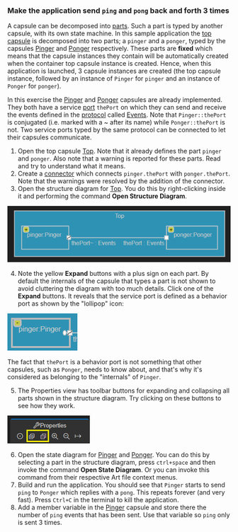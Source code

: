 ### Make the application send `ping` and `pong` back and forth 3 times

A capsule can be decomposed into [parts](https://secure-dev-ops.github.io/code-realtime/art-lang/#part). Such a part is typed by another capsule, with its own state machine. In this sample application the <a class="open-file-link" href="PingPong.art">top capsule</a> is decomposed into two parts; a `pinger` and a `ponger`, typed by the capsules <a class="open-file-link" href="Pinger.art">Pinger</a> and <a class="open-file-link" href="Ponger.art">Ponger</a> respectively. These parts are **fixed** which means that the capsule instances they contain will be automatically created when the container top capsule instance is created. Hence, when this application is launched, 3 capsule instances are created (the top capsule instance, followed by an instance of `Pinger` for `pinger` and an instance of `Ponger` for `ponger`).

In this exercise the <a class="open-file-link" href="Pinger.art">Pinger</a> and <a class="open-file-link" href="Ponger.art">Ponger</a> capsules are already implemented. They both have a service [port](https://secure-dev-ops.github.io/code-realtime/art-lang/#port) `thePort` on which they can send and receive the events defined in the [protocol](https://secure-dev-ops.github.io/code-realtime/art-lang/#protocol-and-event) called <a class="open-file-link" href="Events.art">Events</a>. Note that `Pinger::thePort` is conjugated (i.e. marked with a ~ after its name) while `Ponger::thePort` is not. Two service ports typed by the same protocol can be connected to let their capsules communicate.

1. Open the top capsule <a class="open-file-link" href="PingPong.art">Top</a>. Note that it already defines the part `pinger` and `ponger`. Also note that a warning is reported for these parts. Read and try to understand what it means.
2. Create a [connector](https://secure-dev-ops.github.io/code-realtime/art-lang/#connector) which connects `pinger.thePort` with `ponger.thePort`. Note that the warnings were resolved by the addition of the connector.
3. Open the structure diagram for <a class="open-file-link" href="PingPong.art">Top</a>. You do this by right-clicking inside it and performing the command **Open Structure Diagram**. 

![](ping_pong_structure.png)

4. Note the yellow **Expand** buttons with a plus sign on each part. By default the internals of the capsule that types a part is not shown to avoid cluttering the diagram with too much details. Click one of the **Expand** buttons. It reveals that the service port is defined as a behavior port as shown by the "lollipop" icon:

![](service_behavior_port.png)

The fact that `thePort` is a behavior port is not something that other capsules, such as `Ponger`, needs to know about, and that's why it's considered as belonging to the "internals" of `Pinger`.

5. The Properties view has toolbar buttons for expanding and collapsing all parts shown in the structure diagram. Try clicking on these buttons to see how they work.

![](expand_collapse_all.png)

6. Open the state diagram for <a class="open-file-link" href="Pinger.art">Pinger</a> and <a class="open-file-link" href="Ponger.art">Ponger</a>. You can do this by selecting a part in the structure diagram, press `ctrl+space` and then invoke the command **Open State Diagram**. Or you can invoke this command from their respective Art file context menus.
7. Build and run the application. You should see that `Pinger` starts to send `ping` to `Ponger` which replies with a `pong`. This repeats forever (and very fast). Press `Ctrl+C` in the terminal to kill the application.
8. Add a member variable in the <a class="open-file-link" href="Pinger.art">Pinger</a> capsule and store there the number of `ping` events that has been sent. Use that variable so `ping` only is sent 3 times.